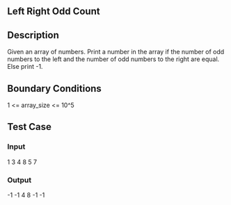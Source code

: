 ## Left Right Odd Count

## Description

Given an array of numbers. Print a number in the array if the number of odd numbers to the left and the number of odd numbers to the right are equal. Else print -1.

## Boundary Conditions

1 <= array_size <= 10^5

## Test Case

### Input

1 3 4 8 5 7

### Output

-1 -1 4 8 -1 -1
